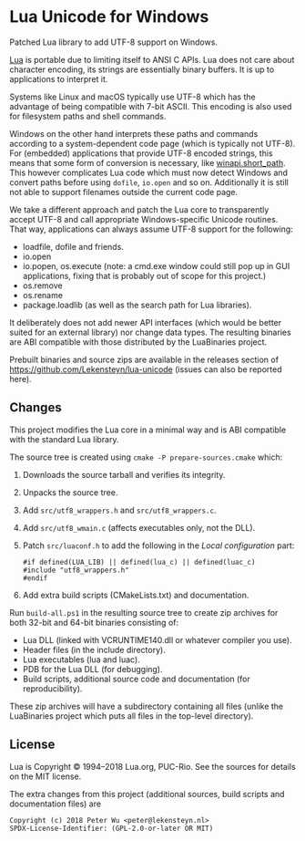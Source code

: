 # Lua Unicode for Windows
Patched Lua library to add UTF-8 support on Windows.

[Lua](https://www.lua.org/) is portable due to limiting itself to ANSI C APIs.
Lua does not care about character encoding, its strings are essentially binary
buffers. It is up to applications to interpret it.

Systems like Linux and macOS typically use UTF-8 which has the advantage of
being compatible with 7-bit ASCII. This encoding is also used for filesystem
paths and shell commands.

Windows on the other hand interprets these paths and commands according to a
system-dependent code page (which is typically not UTF-8). For (embedded)
applications that provide UTF-8 encoded strings, this means that some form of
conversion is necessary, like
[winapi.short_path](https://stevedonovan.github.io/winapi/api.html#short_path).
This however complicates Lua code which must now detect Windows and convert
paths before using `dofile`, `io.open` and so on. Additionally it is still not
able to support filenames outside the current code page.

We take a different approach and patch the Lua core to transparently accept
UTF-8 and call appropriate Windows-specific Unicode routines. That way,
applications can always assume UTF-8 support for the following:

- loadfile, dofile and friends.
- io.open
- io.popen, os.execute (note: a cmd.exe window could still pop up in GUI
  applications, fixing that is probably out of scope for this project.)
- os.remove
- os.rename
- package.loadlib (as well as the search path for Lua libraries).

It deliberately does not add newer API interfaces (which would be better suited
for an external library) nor change data types. The resulting binaries are ABI
compatible with those distributed by the LuaBinaries project.

Prebuilt binaries and source zips are available in the releases section of
https://github.com/Lekensteyn/lua-unicode (issues can also be reported here).

## Changes
This project modifies the Lua core in a minimal way and is ABI compatible with
the standard Lua library.

The source tree is created using `cmake -P prepare-sources.cmake` which:

1. Downloads the source tarball and verifies its integrity.
2. Unpacks the source tree.
3. Add `src/utf8_wrappers.h` and  `src/utf8_wrappers.c`.
4. Add `src/utf8_wmain.c` (affects executables only, not the DLL).
5. Patch `src/luaconf.h` to add the following in the *Local configuration* part:

       #if defined(LUA_LIB) || defined(lua_c) || defined(luac_c)
       #include "utf8_wrappers.h"
       #endif

6. Add extra build scripts (CMakeLists.txt) and documentation.

Run `build-all.ps1` in the resulting source tree to create zip archives for both
32-bit and 64-bit binaries consisting of:

- Lua DLL (linked with VCRUNTIME140.dll or whatever compiler you use).
- Header files (in the include directory).
- Lua executables (lua and luac).
- PDB for the Lua DLL (for debugging).
- Build scripts, additional source code and documentation (for reproducibility).

These zip archives will have a subdirectory containing all files (unlike the
LuaBinaries project which puts all files in the top-level directory).

## License
Lua is Copyright © 1994–2018 Lua.org, PUC-Rio. See the sources for details on
the MIT license.

The extra changes from this project (additional sources, build scripts and
documentation files) are

    Copyright (c) 2018 Peter Wu <peter@lekensteyn.nl>
    SPDX-License-Identifier: (GPL-2.0-or-later OR MIT)
